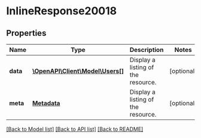 # InlineResponse20018

## Properties
Name | Type | Description | Notes
------------ | ------------- | ------------- | -------------
**data** | [**\OpenAPI\Client\Model\Users[]**](Users.md) | Display a listing of the resource. | [optional] 
**meta** | [**Metadata**](.md) | Display a listing of the resource. | [optional] 

[[Back to Model list]](../README.md#documentation-for-models) [[Back to API list]](../README.md#documentation-for-api-endpoints) [[Back to README]](../README.md)


